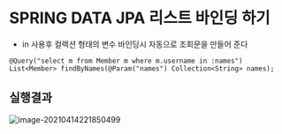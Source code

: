 # SPRING DATA JPA 리스트 바인딩 하기

* in 사용후 컬렉션 형태의 변수 바인딩시 자동으로 조회문을 만들어 준다

```
@Query("select m from Member m where m.username in :names")
List<Member> findByNames(@Param("names") Collection<String> names);
```

## 실행결과

![image-20210414221850499](http://www.jimbae.com:59005/image/271)